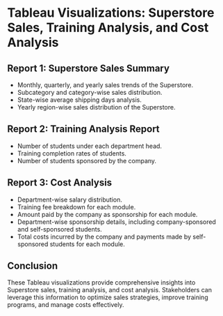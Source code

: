 # Tableau Visualizations: Superstore Sales, Training Analysis, and Cost Analysis

## Report 1: Superstore Sales Summary
- Monthly, quarterly, and yearly sales trends of the Superstore.
- Subcategory and category-wise sales distribution.
- State-wise average shipping days analysis.
- Yearly region-wise sales distribution of the Superstore.

## Report 2: Training Analysis Report
- Number of students under each department head.
- Training completion rates of students.
- Number of students sponsored by the company.

## Report 3: Cost Analysis
- Department-wise salary distribution.
- Training fee breakdown for each module.
- Amount paid by the company as sponsorship for each module.
- Department-wise sponsorship details, including company-sponsored and self-sponsored students.
- Total costs incurred by the company and payments made by self-sponsored students for each module.

## Conclusion
These Tableau visualizations provide comprehensive insights into Superstore sales, training analysis, and cost analysis. Stakeholders can leverage this information to optimize sales strategies, improve training programs, and manage costs effectively.

